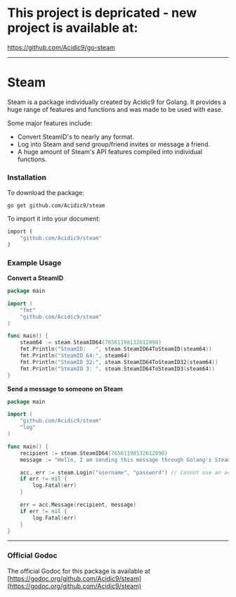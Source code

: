 # This project is depricated - new project is available at:

https://github.com/Acidic9/go-steam

---

# Steam

Steam is a package individually created by Acidic9 for Golang. It provides a huge range of features and functions and was made to be used with ease.

Some major features include:
  * Convert SteamID's to nearly any format.
  * Log into Steam and send group/friend invites or message a friend.
  * A huge amount of Steam's API features compiled into individual functions.

### Installation

To download the package:
```ssh
go get github.com/Acidic9/steam
```

To import it into your document:
```php
import (
	"github.com/Acidic9/steam"
)
```

### Example Usage

__Convert a SteamID__
```go
package main

import (
	"fmt"
	"github.com/Acidic9/steam"
)

func main() {
	steam64 := steam.SteamID64(76561198132612090)
	fmt.Println("SteamID:   ", steam.SteamID64ToSteamID(steam64))
	fmt.Println("SteamID 64:", steam64)
	fmt.Println("SteamID 32:", steam.SteamID64ToSteamID32(steam64))
	fmt.Println("SteamID 3: ", steam.SteamID64ToSteamID3(steam64))
}
```

__Send a message to someone on Steam__
```go
package main

import (
	"github.com/Acidic9/steam"
	"log"
)

func main() {
	recipient := steam.SteamID64(76561198132612090)
	message := "Hello, I am sending this message through Golang's Steam package."

	acc, err := steam.Login("username", "password") // Cannot use an account with Steam Guard
	if err != nil {
		log.Fatal(err)
	}

	err = acc.Message(recipient, message)
	if err != nil {
		log.Fatal(err)
	}
}
```

---

### Official Godoc
The official Godoc for this package is available at [https://godoc.org/github.com/Acidic9/steam](https://godoc.org/github.com/Acidic9/steam)
